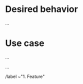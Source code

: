# Desired behavior
<!-- In as much detail as possible, describe the functionality that you feel is missing. -->

…

# Use case
<!-- Explain how the lack of this functionality affects your workflow. -->

…

<!-- Explain how the implementation of the functionality will improve your workflow. -->

…

<!-- Ignore everything under this line. -->
/label ~"1. Feature"
